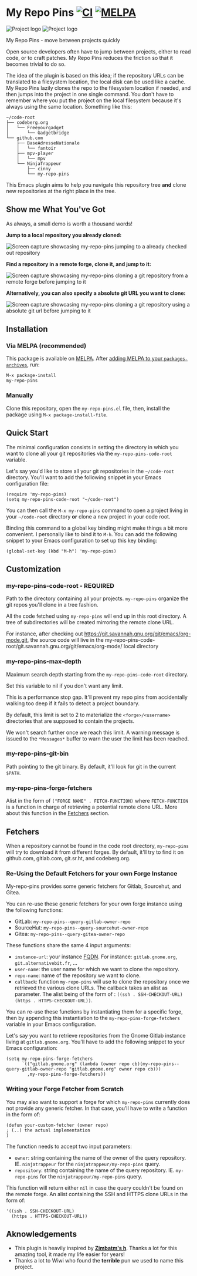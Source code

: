 # My Repo Pins  [![CI](https://github.com/NinjaTrappeur/my-repo-pins/actions/workflows/test.yml/badge.svg)](https://github.com/NinjaTrappeur/my-repo-pins/actions/workflows/test.yml) [![MELPA](https://melpa.org/packages/my-repo-pins-badge.svg)](https://melpa.org/#/my-repo-pins)

![Project logo](./doc/assets/logo-white.svg#gh-dark-mode-only)
![Project logo](./doc/assets/logo-black.svg#gh-light-mode-only)

My Repo Pins - move between projects quickly

Open source developers often have to jump between projects, either to read code, or to craft patches. My Repo Pins reduces the friction so that it becomes trivial to do so.

The idea of the plugin is based on this idea; if the repository URLs can be translated to a filesystem location, the local disk can be used like a cache. My Repo Pins lazily clones the repo to the filesystem location if needed, and then jumps into the project in one single command. You don't have to remember where you put the project on the local filesystem because it's always using the same location. Something like this:

```
~/code-root
├── codeberg.org
│   └── Freeyourgadget
│       └── Gadgetbridge
└── github.com
    ├── BaseAdresseNationale
    │   └── fantoir
    ├── mpv-player
    │   └── mpv
    └── NinjaTrappeur
        ├── cinny
        └── my-repo-pins
```

This Emacs plugin aims to help you navigate this repository tree **and** clone new repositories at the right place in the tree.

## Show me What You've Got

As always, a small demo is worth a thousand words!

**Jump to a local repository you already cloned:**

![Screen capture showcasing my-repo-pins jumping to a already checked out repository](./doc/assets/jump-local.webp)

**Find a repository in a remote forge, clone it, and jump to it:**

![Screen capture showcasing my-repo-pins cloning a git repository from a remote forge before jumping to it](./doc/assets/clone-project.webp)

**Alternatively, you can also specify a absolute git URL you want to clone:**

![Screen capture showcasing my-repo-pins cloning a git repository using a absolute git url before jumping to it](./doc/assets/clone-absolute-url.webp)

## Installation

### Via MELPA (recommended)

This package is available on [MELPA](https://melpa.org). After [adding MELPA to your `packages-archives`](https://melpa.org/#/getting-started), run:

```
M-x package-install
my-repo-pins
```

### Manually

Clone this repository, open the `my-repo-pins.el` file, then, install the package using `M-x package-install-file`.

## Quick Start

The minimal configuration consists in setting the directory in which you want to clone all your git repositories via the `my-repo-pins-code-root` variable.

Let's say you'd like to store all your git repositories in the `~/code-root` directory. You'll want to add the following snippet in your Emacs configuration file:

```elisp
(require 'my-repo-pins)
(setq my-repo-pins-code-root "~/code-root")
```

You can then call the `M-x my-repo-pins` command to open a project living in your `~/code-root` directory **or** clone a new project in your code root.

Binding this command to a global key binding might make things a bit more convenient. I personally like to bind it to `M-h`. You can add the following snippet to your Emacs configuration to set up this key binding:

```elisp
(global-set-key (kbd "M-h") 'my-repo-pins)
```

## Customization

### my-repo-pins-code-root - REQUIRED

Path to the directory containing all your projects. `my-repo-pins` organize the git repos you'll clone in a tree fashion.

All the code fetched using `my-repo-pins` will end up in this root directory. A tree of subdirectories will be created mirroring the remote clone URL.

For instance, after checking out https://git.savannah.gnu.org/git/emacs/org-mode.git, the source code will live in the my-repo-pins-code-root/git.savannah.gnu.org/git/emacs/org-mode/ local directory

### my-repo-pins-max-depth

Maximum search depth starting from the `my-repo-pins-code-root` directory.

Set this variable to nil if you don't want any limit.

This is a performance stop gap. It'll prevent my repo pins from accidentally walking too deep if it fails to detect a project boundary.

By default, this limit is set to 2 to materialize the `<forge>/<username>` directories that are supposed to contain the projects.

We won't search further once we reach this limit. A warning message is issued to the `*Messages*` buffer to warn the user the limit has been reached.

### my-repo-pins-git-bin

Path pointing to the git binary. By default, it'll look for git in the current `$PATH`.

### my-repo-pins-forge-fetchers

Alist in the form of `("FORGE NAME" . FETCH-FUNCTION)` where `FETCH-FUNCTION` is a function in charge of retrieving a potential remote clone URL. More about this function in the [Fetchers](#fetchers) section.

## Fetchers

When a repository cannot be found in the code root directory, `my-repo-pins` will try to download it from different forges. By default, it'll try to find it on github.com, gitlab.com, git.sr.ht, and codeberg.org.

### Re-Using the Default Fetchers for your own Forge Instance

My-repo-pins provides some generic fetchers for Gitlab, Sourcehut, and Gitea.

You can re-use these generic fetchers for your own forge instance using the following functions:

- GitLab: `my-repo-pins--query-gitlab-owner-repo`
- SourceHut: `my-repo-pins--query-sourcehut-owner-repo`
- Gitea: `my-repo-pins--query-gitea-owner-repo`

These functions share the same 4 input arguments:

- `instance-url`: your instance [FQDN](https://fr.wikipedia.org/wiki/Fully_qualified_domain_name). For instance: `gitlab.gnome.org`, `git.alternativebit.fr`, …
- `user-name`: the user name for which we want to clone the repository.
- `repo-name`: name of the repository we want to clone.
- `callback`: function `my-repo-pins` will use to clone the repository once we retrieved the various clone URLs. The callback takes an alist as parameter. The alist being of the form of : `((ssh . SSH-CHECKOUT-URL) (https . HTTPS-CHECKOUT-URL))`.

You can re-use these functions by instantiating them for a specific forge, then by appending this instantiation to the `my-repo-pins-forge-fetchers` variable in your Emacs configuration.

Let's say you want to retrieve repositories from the Gnome Gitlab instance living at `gitlab.gnome.org`. You'll have to add the following snippet to your Emacs configuration:

```elisp
(setq my-repo-pins-forge-fetchers
      `(("gitlab.gnome.org" (lambda (owner repo cb)(my-repo-pins--query-gitlab-owner-repo "gitlab.gnome.org" owner repo cb)))
        ,my-repo-pins-forge-fetchers))
```

### Writing your Forge Fetcher from Scratch

You may also want to support a forge for which `my-repo-pins` currently does not provide any generic fetcher. In that case, you'll have to write a function in the form of:

```elisp
(defun your-custom-fetcher (owner repo)
; (..) the actual implementation
)
```

The function needs to accept two input parameters:

- `owner`: string containing the name of the owner of the query repository. IE. `ninjatrappeur` for the `ninjatrappeur/my-repo-pins` query.
- `repository`: string containing the name of the query repository. IE. `my-repo-pins` for the `ninjatrappeur/my-repo-pins` query.

This function will return either `nil` in case the query couldn't be found on the remote forge. An alist containing the SSH and HTTPS clone URLs in the form of:

```elisp
'((ssh . SSH-CHECKOUT-URL)
  (https . HTTPS-CHECKOUT-URL))
```

## Aknowledgements

- This plugin is heavily inspired by [**Zimbatm's h**](https://github.com/zimbatm/h). Thanks a lot for this amazing tool, it made my life easier for years!
- Thanks a lot to Wiwi who found the **terrible** pun we used to name this project.
